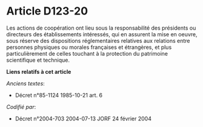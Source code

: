 # Article D123-20

Les actions de coopération ont lieu sous la responsabilité des présidents ou directeurs des établissements intéressés, qui en
assurent la mise en oeuvre, sous réserve des dispositions réglementaires relatives aux relations entre personnes physiques ou
morales françaises et étrangères, et plus particulièrement de celles touchant à la protection du patrimoine scientifique et
technique.

**Liens relatifs à cet article**

_Anciens textes_:

  - Décret n°85-1124 1985-10-21 art. 6

_Codifié par_:

  - Décret n°2004-703 2004-07-13 JORF 24 février 2004
